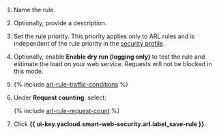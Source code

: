 1. Name the rule.
1. Optionally, provide a description.
1. Set the rule priority. This priority applies only to ARL rules and is independent of the rule priority in the [security profile](../../smartwebsecurity/concepts/profiles.md).
1. Optionally, enable **Enable dry run (logging only)** to test the rule and estimate the load on your web service. Requests will not be blocked in this mode.

1. {% include [arl-rule-traffic-conditions](../../_includes/smartwebsecurity/arl-rule-traffic-conditions.md) %}

1. Under **Request counting**, select:

    {% include [arl-rule-request-count](../../_includes/smartwebsecurity/arl-rule-request-count.md) %}

1. Click **{{ ui-key.yacloud.smart-web-security.arl.label_save-rule }}**.